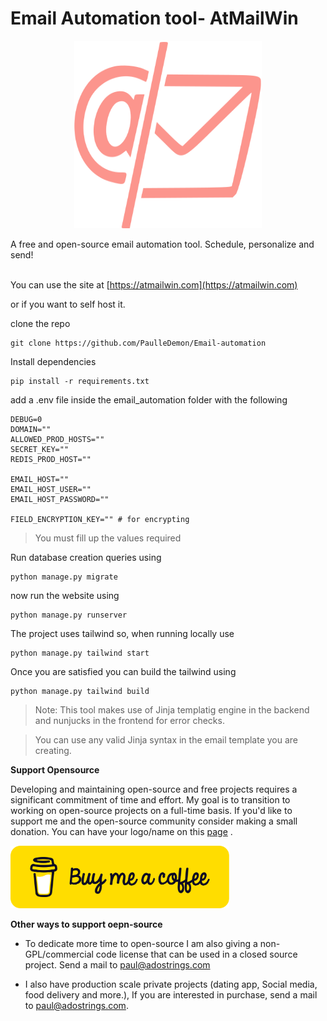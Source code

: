 # Email Automation tool- AtMailWin

<p align="center">
  <img src="logos/atmailwin-logo.svg" alt="CupidCues icon" width="300px" height="300px"/>
</p>

A free and open-source email automation tool. Schedule, personalize and send!
<br/>
<br/>

You can use the site at [https://atmailwin.com](https://atmailwin.com) 

or if you want to self host it.

clone the repo
```
git clone https://github.com/PaulleDemon/Email-automation
```

Install dependencies
```
pip install -r requirements.txt
```

add a .env file inside the email_automation folder with the following 
```
DEBUG=0
DOMAIN=""
ALLOWED_PROD_HOSTS=""
SECRET_KEY=""
REDIS_PROD_HOST=""

EMAIL_HOST=""
EMAIL_HOST_USER=""
EMAIL_HOST_PASSWORD=""

FIELD_ENCRYPTION_KEY="" # for encrypting
```
> You must fill up the values required

Run database creation queries using
```
python manage.py migrate
```

now run the website using 
```
python manage.py runserver
```

The project uses tailwind so, when running locally use
```
python manage.py tailwind start
```

Once you are satisfied you can build the tailwind using
```
python manage.py tailwind build
```

> Note: This tool makes use of Jinja templatig engine in the backend and nunjucks in the frontend for error checks. 

> You can use any valid Jinja syntax in the email template you are creating.

**Support Opensource**

Developing and maintaining open-source and free projects requires a significant commitment of time and effort. My goal is to transition to working on open-source projects on a full-time basis. If you'd like to support me and the open-source community consider making a small donation. You can have your logo/name on this [page](https://atmailwin.com/support/) .


[<img src="https://github.com/PaulleDemon/PaulleDemon/blob/main/images/buy-me-coffee.png?raw=true" height="100px" width="350px">](https://www.buymeacoffee.com/ArtPaul)

**Other ways to support oepn-source**

* To dedicate more time to open-source I am also giving a non-GPL/commercial code license that can be used in a closed source project. Send a mail to paul@adostrings.com

* I also have production scale private projects (dating app, Social media, food delivery and more.), If you are interested in purchase, send a mail to paul@adostrings.com. 